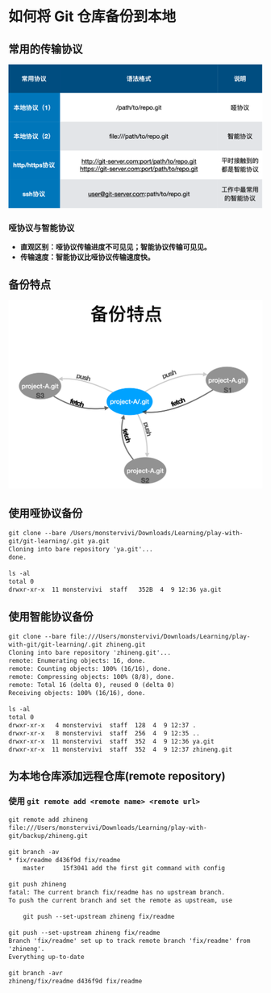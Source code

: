 # 如何将 Git 仓库备份到本地

## 常用的传输协议

![git-backup-1](images/git-backup-1.png)

### 哑协议与智能协议

- **直观区别：哑协议传输进度不可⻅见；智能协议传输可⻅见。**
- **传输速度：智能协议⽐哑协议传输速度快。**

## 备份特点

![git-backup-2](images/git-backup-2.png)

## 使用哑协议备份

```shell
git clone --bare /Users/monstervivi/Downloads/Learning/play-with-git/git-learning/.git ya.git
Cloning into bare repository 'ya.git'...
done.

ls -al
total 0
drwxr-xr-x  11 monstervivi  staff   352B  4  9 12:36 ya.git
```

## 使用智能协议备份

```shell
git clone --bare file:///Users/monstervivi/Downloads/Learning/play-with-git/git-learning/.git zhineng.git
Cloning into bare repository 'zhineng.git'...
remote: Enumerating objects: 16, done.
remote: Counting objects: 100% (16/16), done.
remote: Compressing objects: 100% (8/8), done.
remote: Total 16 (delta 0), reused 0 (delta 0)
Receiving objects: 100% (16/16), done.

ls -al
total 0
drwxr-xr-x   4 monstervivi  staff  128  4  9 12:37 .
drwxr-xr-x   8 monstervivi  staff  256  4  9 12:35 ..
drwxr-xr-x  11 monstervivi  staff  352  4  9 12:36 ya.git
drwxr-xr-x  11 monstervivi  staff  352  4  9 12:37 zhineng.git
```

## 为本地仓库添加远程仓库(remote repository)

### 使用 `git remote add <remote name> <remote url>`

```shell
git remote add zhineng file:///Users/monstervivi/Downloads/Learning/play-with-git/backup/zhineng.git

git branch -av
* fix/readme d436f9d fix/readme
    master     15f3041 add the first git command with config

git push zhineng
fatal: The current branch fix/readme has no upstream branch.
To push the current branch and set the remote as upstream, use

    git push --set-upstream zhineng fix/readme

git push --set-upstream zhineng fix/readme
Branch 'fix/readme' set up to track remote branch 'fix/readme' from 'zhineng'.
Everything up-to-date

git branch -avr
zhineng/fix/readme d436f9d fix/readme
```
